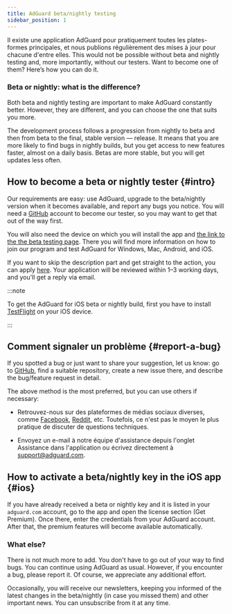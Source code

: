 ```yaml
---
title: AdGuard beta/nightly testing
sidebar_position: 1
---
```


Il existe une application AdGuard pour pratiquement toutes les plates-formes principales, et nous publions régulièrement des mises à jour pour chacune d'entre elles. This would not be possible without beta and nightly testing and, more importantly, without our testers. Want to become one of them? Here’s how you can do it.

### Beta or nightly: what is the difference?

Both beta and nightly testing are important to make AdGuard constantly better. However, they are different, and you can choose the one that suits you more.

The development process follows a progression from nightly to beta and then from beta to the final, stable version — release. It means that you are more likely to find bugs in nightly builds, but you get access to new features faster, almost on a daily basis. Betas are more stable, but you will get updates less often.

## How to become a beta or nightly tester {#intro}

Our requirements are easy: use AdGuard, upgrade to the beta/nightly version when it becomes available, and report any bugs you notice. You will need a [GitHub](https://github.com/) account to become our tester, so you may want to get that out of the way first.

You will also need the device on which you will install the app and [the link to the the beta testing page](https://adguard.com/beta.html). There you will find more information on how to join our program and test AdGuard for Windows, Mac, Android, and iOS.

If you want to skip the description part and get straight to the action, you can apply [here](https://surveys.adguard.com/beta_testing_program/form.html). Your application will be reviewed within 1–3 working days, and you'll get a reply via email.

:::note

To get the AdGuard for iOS beta or nightly build, first you have to install [TestFlight](https://apps.apple.com/app/testflight/id899247664) on your iOS device.

:::

## Comment signaler un problème {#report-a-bug}

If you spotted a bug or just want to share your suggestion, let us know: go to [GitHub](https://github.com/AdguardTeam/), find a suitable repository, create a new issue there, and describe the bug/feature request in detail.

The above method is the most preferred, but you can use others if necessary:

- Retrouvez-nous sur des plateformes de médias sociaux diverses, comme [Facebook](https://www.facebook.com/AdguardFr/), [Reddit](https://www.reddit.com/r/Adguard/), etc. Toutefois, ce n'est pas le moyen le plus pratique de discuter de questions techniques.

- Envoyez un e-mail à notre équipe d'assistance depuis l'onglet Assistance dans l'application ou écrivez directement à [support@adguard.com](mailto:support@adguard.com).

## How to activate a beta/nightly key in the iOS app {#ios}

If you have already received a beta or nightly key and it is listed in your `adguard.com` account, go to the app and open the license section (Get Premium). Once there, enter the credentials from your AdGuard account. After that, the premium features will become available automatically.

### What else?

There is not much more to add. You don't have to go out of your way to find bugs. You can continue using AdGuard as usual. However, if you encounter a bug, please report it. Of course, we appreciate any additional effort.

Occasionally, you will receive our newsletters, keeping you informed of the latest changes in the beta/nightly (in case you missed them) and other important news. You can unsubscribe from it at any time.
